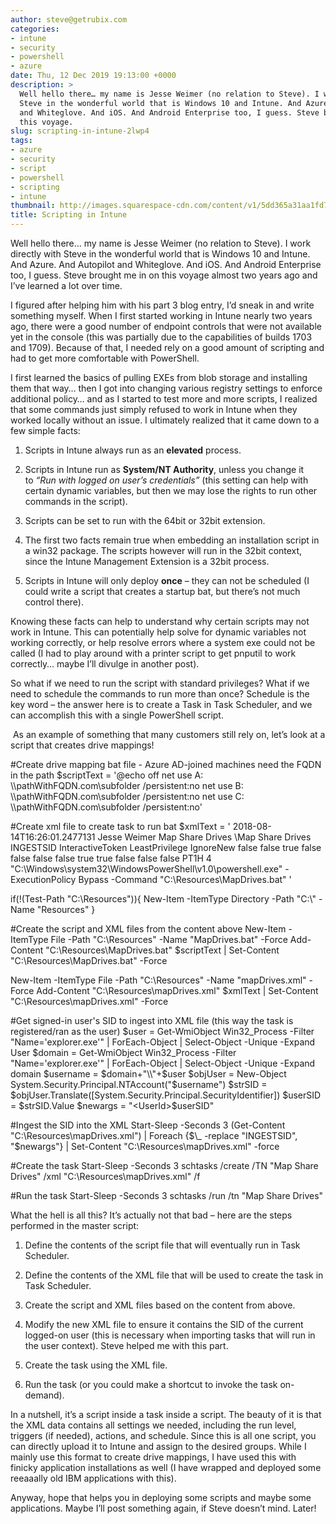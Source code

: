 ```yaml
---
author: steve@getrubix.com
categories:
- intune
- security
- powershell
- azure
date: Thu, 12 Dec 2019 19:13:00 +0000
description: >
  Well hello there… my name is Jesse Weimer (no relation to Steve). I work directly with
  Steve in the wonderful world that is Windows 10 and Intune. And Azure. And Autopilot
  and Whiteglove. And iOS. And Android Enterprise too, I guess. Steve brought me in on
  this voyage.
slug: scripting-in-intune-2lwp4
tags:
- azure
- security
- script
- powershell
- scripting
- intune
thumbnail: http://images.squarespace-cdn.com/content/v1/5dd365a31aa1fd743bc30b8e/1581104146473-V348IZBFA87N0OR6VTXU/image-asset.jpeg/img.jpg
title: Scripting in Intune
---
```


Well hello there… my name is Jesse Weimer (no relation to Steve). I work directly with Steve in the wonderful world that is Windows 10 and Intune. And Azure. And Autopilot and Whiteglove. And iOS. And Android Enterprise too, I guess. Steve brought me in on this voyage almost two years ago and I’ve learned a lot over time.

I figured after helping him with his part 3 blog entry, I’d sneak in and write something myself. When I first started working in Intune nearly two years ago, there were a good number of endpoint controls that were not available yet in the console (this was partially due to the capabilities of builds 1703 and 1709). Because of that, I needed rely on a good amount of scripting and had to get more comfortable with PowerShell.

I first learned the basics of pulling EXEs from blob storage and installing them that way… then I got into changing various registry settings to enforce additional policy… and as I started to test more and more scripts, I realized that some commands just simply refused to work in Intune when they worked locally without an issue. I ultimately realized that it came down to a few simple facts:

1.  Scripts in Intune always run as an **elevated** process.
    
2.  Scripts in Intune run as **System/NT Authority**, unless you change it to _“Run with logged on user’s credentials”_ (this setting can help with certain dynamic variables, but then we may lose the rights to run other commands in the script).
    
3.  Scripts can be set to run with the 64bit or 32bit extension.
    
4.  The first two facts remain true when embedding an installation script in a win32 package. The scripts however will run in the 32bit context, since the Intune Management Extension is a 32bit process.
    
5.  Scripts in Intune will only deploy **once** – they can not be scheduled (I could write a script that creates a startup bat, but there’s not much control there).
    

Knowing these facts can help to understand why certain scripts may not work in Intune. This can potentially help solve for dynamic variables not working correctly, or help resolve errors where a system exe could not be called (I had to play around with a printer script to get pnputil to work correctly… maybe I’ll divulge in another post).

So what if we need to run the script with standard privileges? What if we need to schedule the commands to run more than once? Schedule is the key word – the answer here is to create a Task in Task Scheduler, and we can accomplish this with a single PowerShell script.

 As an example of something that many customers still rely on, let’s look at a script that creates drive mappings!

#Create drive mapping bat file - Azure AD-joined machines need the FQDN in the path
$scriptText = '@echo off
net use A: \\\\pathWithFQDN.com\\subfolder /persistent:no
net use B: \\\\pathWithFQDN.com\\subfolder /persistent:no
net use C: \\\\pathWithFQDN.com\\subfolder /persistent:no'
 
#Create xml file to create task to run bat
$xmlText = '<?xml version="1.0" encoding="UTF-16"?>
<Task version="1.2" xmlns="http://schemas.microsoft.com/windows/2004/02/mit/task">
  <RegistrationInfo>
    <Date>2018-08-14T16:26:01.2477131</Date>
    <Author>Jesse Weimer</Author>
    <Description>Map Share Drives</Description>
    <URI>\\Map Share Drives</URI>
  </RegistrationInfo>
  <Triggers />
  <Principals>
    <Principal id="Author">
      INGESTSID
      <LogonType>InteractiveToken</LogonType>
      <RunLevel>LeastPrivilege</RunLevel>
    </Principal>
  </Principals>
  <Settings>
    <MultipleInstancesPolicy>IgnoreNew</MultipleInstancesPolicy>
    <DisallowStartIfOnBatteries>false</DisallowStartIfOnBatteries>
    <StopIfGoingOnBatteries>false</StopIfGoingOnBatteries>
    <AllowHardTerminate>true</AllowHardTerminate>
    <StartWhenAvailable>false</StartWhenAvailable>
    <RunOnlyIfNetworkAvailable>false</RunOnlyIfNetworkAvailable>
    <IdleSettings>
      <StopOnIdleEnd>false</StopOnIdleEnd>
      <RestartOnIdle>false</RestartOnIdle>
    </IdleSettings>
    <AllowStartOnDemand>true</AllowStartOnDemand>
    <Enabled>true</Enabled>
    <Hidden>false</Hidden>
    <RunOnlyIfIdle>false</RunOnlyIfIdle>
    <WakeToRun>false</WakeToRun>
    <ExecutionTimeLimit>PT1H</ExecutionTimeLimit>
    <Priority>4</Priority>
  </Settings>
  <Actions Context="Author">
    <Exec>
      <Command>"C:\\Windows\\system32\\WindowsPowerShell\\v1.0\\powershell.exe"</Command>
      <Arguments>-ExecutionPolicy Bypass -Command "C:\\Resources\\MapDrives.bat"</Arguments>
    </Exec>
  </Actions>
</Task>'
 
if(!(Test-Path "C:\\Resources")){
    New-Item -ItemType Directory -Path "C:\\" -Name "Resources"
}
 
#Create the script and XML files from the content above
New-Item -ItemType File -Path "C:\\Resources" -Name "MapDrives.bat" -Force
Add-Content "C:\\Resources\\MapDrives.bat" $scriptText | Set-Content "C:\\Resources\\MapDrives.bat" -Force
 
New-Item -ItemType File -Path "C:\\Resources" -Name "mapDrives.xml" -Force
Add-Content "C:\\Resources\\mapDrives.xml" $xmlText | Set-Content "C:\\Resources\\mapDrives.xml" -Force
 
#Get signed-in user's SID to ingest into XML file (this way the task is registered/ran as the user)
$user = Get-WmiObject Win32\_Process -Filter "Name='explorer.exe'" | ForEach-Object    | Select-Object -Unique -Expand User
$domain = Get-WmiObject Win32\_Process -Filter "Name='explorer.exe'" | ForEach-Object    | Select-Object -Unique -Expand domain
$username = $domain+"\\"+$user
$objUser = New-Object System.Security.Principal.NTAccount("$username")
$strSID = $objUser.Translate(\[System.Security.Principal.SecurityIdentifier\])
$userSID = $strSID.Value
$newargs = "<UserId>$userSID</UserId>"
 
#Ingest the SID into the XML
Start-Sleep -Seconds 3
(Get-Content "C:\\Resources\\mapDrives.xml") | Foreach {$\_ -replace "INGESTSID", "$newargs"} | Set-Content "C:\\Resources\\mapDrives.xml" -force
 
#Create the task
Start-Sleep -Seconds 3
schtasks /create /TN "Map Share Drives" /xml "C:\\Resources\\mapDrives.xml" /f
 
#Run the task
Start-Sleep -Seconds 3
schtasks /run /tn "Map Share Drives"

What the hell is all this? It’s actually not that bad – here are the steps performed in the master script:

1.  Define the contents of the script file that will eventually run in Task Scheduler.
    
2.  Define the contents of the XML file that will be used to create the task in Task Scheduler.
    
3.  Create the script and XML files based on the content from above.
    
4.  Modify the new XML file to ensure it contains the SID of the current logged-on user (this is necessary when importing tasks that will run in the user context). Steve helped me with this part.
    
5.  Create the task using the XML file.
    
6.  Run the task (or you could make a shortcut to invoke the task on-demand).
    

In a nutshell, it’s a script inside a task inside a script. The beauty of it is that the XML data contains all settings we needed, including the run level, triggers (if needed), actions, and schedule. Since this is all one script, you can directly upload it to Intune and assign to the desired groups. While I mainly use this format to create drive mappings, I have used this with finicky application installations as well (I have wrapped and deployed some reeaaally old IBM applications with this).

Anyway, hope that helps you in deploying some scripts and maybe some applications. Maybe I’ll post something again, if Steve doesn’t mind. Later!